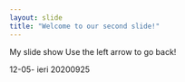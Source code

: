 ```yaml
---
layout: slide
title: "Welcome to our second slide!"
---
```

My slide show
Use the left arrow to go back!

12-05- ieri
20200925
